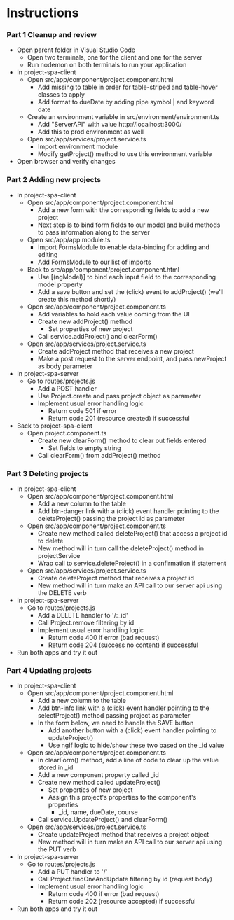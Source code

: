# Instructions

### Part 1 Cleanup and review

- Open parent folder in Visual Studio Code
    - Open two terminals, one for the client and one for the server
    - Run nodemon on both terminals to run your application
- In project-spa-client
    - Open src/app/component/project.component.html
        - Add missing <tbody> to table in order for table-striped and table-hover classes to apply
        - Add format to dueDate by adding pipe symbol | and keyword date
    - Create an environment variable in src/environment/environment.ts
        - Add "ServerAPI" with value http://localhost:3000/
        - Add this to prod environment as well
    - Open src/app/services/project.service.ts
        - Import environment module
        - Modify getProject() method to use this environment variable
- Open browser and verify changes

### Part 2 Adding new projects

- In project-spa-client
    - Open src/app/component/project.component.html
        - Add a new form with the corresponding fields to add a new project
        - Next step is to bind form fields to our model and build methods to pass information along to the server
    - Open src/app/app.module.ts
        - Import FormsModule to enable data-binding for adding and editing
        - Add FormsModule to our list of imports
    - Back to src/app/component/project.component.html
        - Use [(ngModel)] to bind each input field to the corresponding model property
        - Add a save button and set the (click) event to addProject() (we'll create this method shortly)
    - Open src/app/component/project.component.ts
        - Add variables to hold each value coming from the UI
        - Create new addProject() method
            - Set properties of new project
        - Call service.addProject() and clearForm()
    - Open src/app/services/project.service.ts
        - Create addProject method that receives a new project
        - Make a post request to the server endpoint, and pass newProject as body parameter
- In project-spa-server
    - Go to routes/projects.js
        - Add a POST handler
        - Use Project.create and pass project object as parameter
        - Implement usual error handling logic
            - Return code 501 if error
            - Return code 201 (resource created) if successful
- Back to project-spa-client
    - Open project.component.ts
        - Create new clearForm() method to clear out fields entered
            - Set fields to empty string
        - Call clearForm() from addProject() method

### Part 3 Deleting projects

- In project-spa-client
    - Open src/app/component/project.component.html
        - Add a new column to the table
        - Add btn-danger link with a (click) event handler pointing to the deleteProject() passing the project id as parameter
    - Open src/app/component/project.component.ts
        - Create new method called deleteProject() that access a project id to delete
        - New method will in turn call the deleteProject() method in projectService
        - Wrap call to service.deleteProject() in a confirmation if statement
    - Open src/app/services/project.service.ts
        - Create deleteProject method that receives a project id
        - New method will in turn make an API call to our server api using the DELETE verb
- In project-spa-server
    - Go to routes/projects.js
        - Add a DELETE handler to '/:_id'
        - Call Project.remove filtering by id
        - Implement usual error handling logic
            - Return code 400 if error (bad request)
            - Return code 204 (success no content) if successful
- Run both apps and try it out

### Part 4 Updating projects

- In project-spa-client
    - Open src/app/component/project.component.html
        - Add a new column to the table
        - Add btn-info link with a (click) event handler pointing to the selectProject() method passing project as parameter
        - In the form below, we need to handle the SAVE button
            - Add another button with a (click) event handler pointing to updateProject()
            - Use ngIf logic to hide/show these two based on the _id value
    - Open src/app/component/project.component.ts
        - In clearForm() method, add a line of code to clear up the value stored in _id
        - Add a new component property called _id
        - Create new method called updateProject()
            - Set properties of new project
            - Assign this project's properties to the component's properties
                - _id, name, dueDate, course
        - Call service.UpdateProject() and clearForm()
    - Open src/app/services/project.service.ts
        - Create updateProject method that receives a project object
        - New method will in turn make an API call to our server api using the PUT verb
- In project-spa-server
    - Go to routes/projects.js
        - Add a PUT handler to '/'
        - Call Project.findOneAndUpdate filtering by id (request body)
        - Implement usual error handling logic
            - Return code 400 if error (bad request)
            - Return code 202  (resource accepted) if successful
- Run both apps and try it out